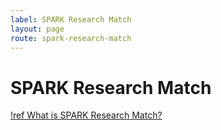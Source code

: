 ```yaml
---
label: SPARK Research Match
layout: page
route: spark-research-match
---
```

# SPARK Research Match

[!ref What is SPARK Research Match?](https://sparkforautism.org/discover/tags/spark-research-match/)